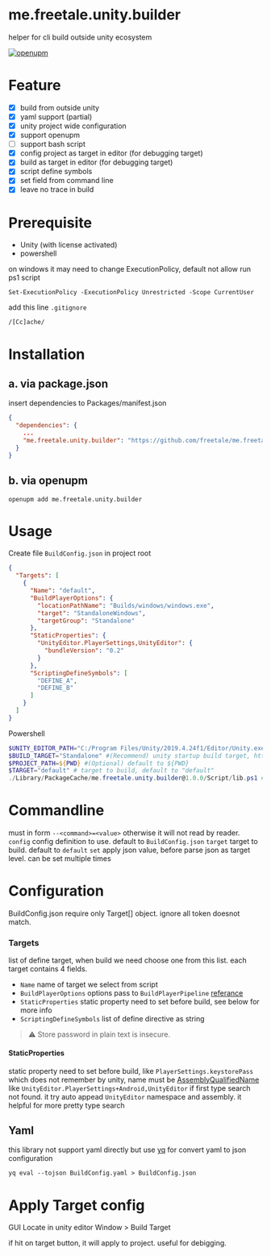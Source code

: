 # me.freetale.unity.builder
helper for cli build outside unity ecosystem 

[![openupm](https://img.shields.io/npm/v/me.freetale.unity.builder?label=openupm&registry_uri=https://package.openupm.com)](https://openupm.com/packages/me.freetale.unity.builder/)


# Feature
- [x] build from outside unity
- [x] yaml support (partial)
- [x] unity project wide configuration
- [x] support openupm
- [ ] support bash script
- [x] config project as target in editor (for debugging target)
- [x] build as target in editor (for debugging target)
- [x] script define symbols
- [x] set field from command line
- [x] leave no trace in build

# Prerequisite
- Unity (with license activated)
- powershell

on windows it may need to change ExecutionPolicy, default not allow run ps1 script
```
Set-ExecutionPolicy -ExecutionPolicy Unrestricted -Scope CurrentUser
```

add this line `.gitignore`
```
/[Cc]ache/
```
# Installation

## a. via package.json

insert dependencies to Packages/manifest.json
```json
{
  "dependencies": {
    ...
    "me.freetale.unity.builder": "https://github.com/freetale/me.freetale.unity.builder.git?path=Assets/me.freetale.unity.builder"
  }
}
```

## b. via openupm

```
openupm add me.freetale.unity.builder
```

# Usage

Create file `BuildConfig.json` in project root
```json
{
  "Targets": [
    {
      "Name": "default",
      "BuildPlayerOptions": {
        "locationPathName": "Builds/windows/windows.exe",
        "target": "StandaloneWindows",
        "targetGroup": "Standalone"
      },
      "StaticProperties": {
        "UnityEditor.PlayerSettings,UnityEditor": {
          "bundleVersion": "0.2"
        }
      },
      "ScriptingDefineSymbols": [
        "DEFINE_A",
        "DEFINE_B"
      ]
    }
  ]
}
```

Powershell
```ps1
$UNITY_EDITOR_PATH="C:/Program Files/Unity/2019.4.24f1/Editor/Unity.exe" #(Require) Path to unity installation
$BUILD_TARGET="Standalone" #(Recommend) unity startup build target, https://docs.unity3d.com/Manual/CommandLineArguments.html
$PROJECT_PATH=${PWD} #(Optional) default to ${PWD}
$TARGET="default" # target to build, default to "default"
./Library/PackageCache/me.freetale.unity.builder@1.0.0/Script/lib.ps1 # may change by version number
```
# Commandline
must in form
`--<command>=<value>` otherwise it will not read by reader.
`config` config definition to use. default to `BuildConfig.json`
`target` target to build. default to `default`
`set` apply json value, before parse json as target level. can be set multiple times
# Configuration
BuildConfig.json require only Target[] object. ignore all token doesnot match.

### Targets
list of define target, when build we need choose one from this list. each target contains 4 fields.
- `Name` name of target we select from script
- `BuildPlayerOptions` options pass to `BuildPlayerPipeline` [referance](https://docs.unity3d.com/ScriptReference/BuildPlayerOptions.html)
- `StaticProperties` static property need to set before build, see below for more info
- `ScriptingDefineSymbols` list of define directive as string
> :warning: Store password in plain text is insecure.
#### StaticProperties
static property need to set before build, like `PlayerSettings.keystorePass` which does not remember by unity, name must be [AssemblyQualifiedName](https://docs.microsoft.com/en-us/dotnet/api/system.type.assemblyqualifiedname?view=net-5.0#System_Type_AssemblyQualifiedName) like `UnityEditor.PlayerSettings+Android,UnityEditor`
if first type search not found. it try auto appead `UnityEditor` namespace and assembly. it helpful for more pretty type search

## Yaml
this library not support yaml directly but use [yq](https://github.com/mikefarah/yq) for convert yaml to json configuration
```
yq eval --tojson BuildConfig.yaml > BuildConfig.json
```

# Apply Target config

GUI Locate in unity editor
Window > Build Target

if hit on target button, it will apply to project. useful for debigging.
